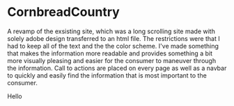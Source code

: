 # CornbreadCountry

A revamp of the exsisting site, which was a long scrolling site made with solely adobe design transferred to an html file. The restrictions were that I had to keep all of the text and the the color scheme. I've made something that makes the information more readable and provides something a bit more visually pleasing and easier for the consumer to maneuver through the information. Call to actions are placed on every page as well as a navbar to quickly and easily find the information that is most important to the consumer.

Hello